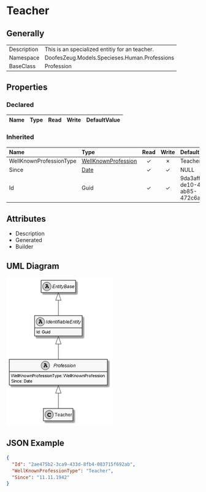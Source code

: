 ﻿# Teacher

## Generally

|||
|:-|:-|
|Description|This is an specialized entitiy for an teacher.|
|Namespace|DoofesZeug.Models.Specieses.Human.Professions|
|BaseClass|Profession|

## Properties

### Declared

|Name|Type|Read|Write|DefaultValue|
|:---|:---|:--:|:---:|:-----------|

### Inherited

|Name|Type|Read|Write|DefaultValue|
|:---|:---|:--:|:---:|:-----------|
|WellKnownProfessionType|[WellKnownProfession](../../Enumerations/DoofesZeug.Models.Specieses.Human.Professions/WellKnownProfession.md)|&#x2713;|&#x2717;|Teacher|
|Since|[Date](../../Models/DoofesZeug.Models.DateAndTime/Date.md)|&#x2713;|&#x2713;|NULL|
|Id|Guid|&#x2713;|&#x2713;|9da3affa-de10-4c21-ab85-472c6ae2d56f|

## Attributes

- Description
- Generated
- Builder

## UML Diagram

![Teacher.png](./Teacher.png "Teacher")

## JSON Example

```json
{
  "Id": "2ae475b2-3ca9-433d-8fb4-083715f692ab",
  "WellKnownProfessionType": "Teacher",
  "Since": "11.11.1942"
}
```


